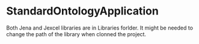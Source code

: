 # StandardOntologyApplication
Both Jena and Jexcel libraries are in Libraries forlder. It might be needed to change the path of the library when clonned the project.
